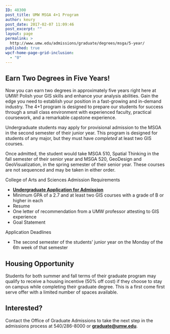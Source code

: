 ```yaml
---
ID: 48300
post_title: UMW MSGA 4+1 Program
author: keury
post_date: 2017-02-07 11:09:46
post_excerpt: ""
layout: page
permalink: >
  http://www.umw.edu/admissions/graduate/degrees/msga/5-year/
published: true
wpcf-home-page-grid-inclusion:
  - "0"
---
```

<h2><strong>Earn Two Degrees in Five Years!</strong></h2>
Now you can earn two degrees in approximately five years right here at UMW! Polish your GIS skills and enhance your analysis abilities. Gain the edge you need to establish your position in a fast-growing and in-demand industry. The 4+1 program is designed to prepare our students for success through a small class environment with experienced faculty, practical coursework, and a remarkable capstone experience.

Undergraduate students may apply for provisional admission to the MSGA in the second semester of their junior year. This program is designed for students of any major, but they must have <em>completed</em> at least two GIS courses.

Once admitted, the student would take MSGA 510, Spatial Thinking in the fall semester of their senior year and MSGA 520, GeoDesign and GeoVisualization, in the spring semester of their senior year. These courses are not sequenced and may be taken in either order.

College of Arts and Sciences Admission Requirements
<ul>
 	<li><strong><u>Undergraduate Application for Admission</u></strong></li>
 	<li>Minimum GPA of a 2.7 and at least two GIS courses with a grade of B or higher in each</li>
 	<li>Resume</li>
 	<li>One letter of recommendation from a UMW professor attesting to GIS experience</li>
 	<li>Goal Statement</li>
</ul>
Application Deadlines
<ul>
 	<li>The second semester of the students’ junior year on the Monday of the 6<span style="font-size: 13.3333px">th</span> week of that semester</li>
</ul>
<h2><strong>Housing Opportunity</strong></h2>
Students for both summer and fall terms of their graduate program may qualify to receive a housing incentive (50% off cost) if they choose to stay on campus while completing their graduate degree. This is a first come first serve offer with a limited number of spaces available.
<h2><strong>Interested?</strong></h2>
Contact the Office of Graduate Admissions to take the next step in the admissions process at 540/286-8000 or <a href="mailto:graduate@umw.edu"><strong>graduate@umw.edu</strong></a>.